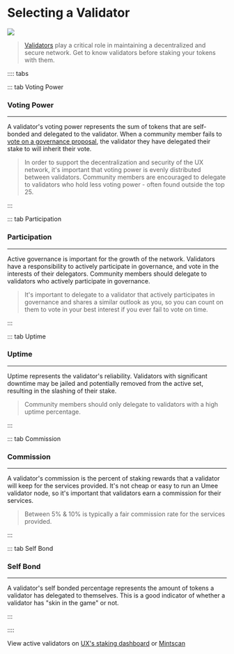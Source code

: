 # Selecting a Validator

![](/bg/selecting-a-validator.png)

> [Validators](/learn-the-basics/staking-basics/what-is-validator) play a critical role in maintaining a decentralized and secure network. Get to know validators before staking your tokens with them.

:::: tabs

::: tab Voting Power

### Voting Power

---

A validator's voting power represents the sum of tokens that are self-bonded and delegated to the validator. When a community member fails to [vote on a governance proposal](/users/governance/voting), the validator they have delegated their stake to will inherit their vote.

> In order to support the decentralization and security of the UX network, it's important that voting power is evenly distributed between validators. Community members are encouraged to delegate to validators who hold less voting power - often found outside the top 25.

:::

::: tab Participation

### Participation

---

Active governance is important for the growth of the network. Validators have a responsibility to actively participate in governance, and vote in the interests of their delegators. Community members should delegate to validators who actively participate in governance.

> It's important to delegate to a validator that actively participates in governance and shares a similar outlook as you, so you can count on them to vote in your best interest if you ever fail to vote on time.

:::

::: tab Uptime

### Uptime

---

Uptime represents the validator's reliability. Validators with significant downtime may be jailed and potentially removed from the active set, resulting in the slashing of their stake.

> Community members should only delegate to validators with a high uptime percentage.

:::

::: tab Commission

### Commission

---

A validator's commission is the percent of staking rewards that a validator will keep for the services provided. It's not cheap or easy to run an Umee validator node, so it's important that validators earn a commission for their services.

> Between 5% & 10% is typically a fair commission rate for the services provided.

:::

::: tab Self Bond

### Self Bond

---

A validator's self bonded percentage represents the amount of tokens a validator has delegated to themselves. This is a good indicator of whether a validator has "skin in the game" or not.

:::

::::

View active validators on [UX's staking dashboard](https://app.umee.cc/#/stake) or [Mintscan](https://www.mintscan.io/umee/validators)
